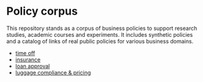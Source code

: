 # Policy corpus

This repository stands as a corpus of business policies to support research studies, academic courses and experiments.
It includes synthetic policies and a catalog of links of real public policies for various business domains.

- [time off](human-resources/acme_time_off.md)
- [insurance](insurance)
- [loan approval](loan-approval)
- [luggage compliance & pricing](luggage/luggage-policy.md)

